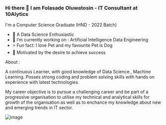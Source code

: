 ### Hi there 👋 I am Folasade Oluwatosin - IT Consultant at 10Alytics

 
<!--**SadeTosin/SadeTosin** is a ✨ _special_ ✨ repository because its `README.md` (this file) appears on your GitHub profile.-->
I'm a Computer Science Graduate (HND - 2022 Batch)
- 🔭 A Data Science Enthusiastic
- 🌱 I’m currently working on :
   Artificial Intelligence
   Data Engineering 
- ⚡ Fun fact: I love Pet and my favourite Pet is Dog
- 🌟 Motivated by the desire to achieve success

About :

A continuous Learner, with good knowledge of Data Science , Machine Learning. Posses strong coding and problem solving skills with hands on experience with latest technologies.

My career objective is to pursue a challenging career and be part of a progressive organisation to utilise my technical and analytical skills for growth of the organisation as well as to enchance my knowledge about new and emerging trends in IT sector.

![image](https://previews.123rf.com/images/boris15/boris151612/boris15161200168/71149774-programming-word-cloud-concept-vector-illustration.jpg)
